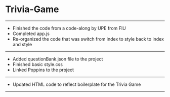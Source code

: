 # Trivia-Game

---

- Finished the code from a code-along by UPE from FIU
- Completed app.js
- Re-organized the code that was switch from index to style back to index and style

---

- Added questionBank.json file to the project
- Finished basic style.css
- Linked Poppins to the project

---

- Updated HTML code to reflect boilerplate for the Trivia Game

---

